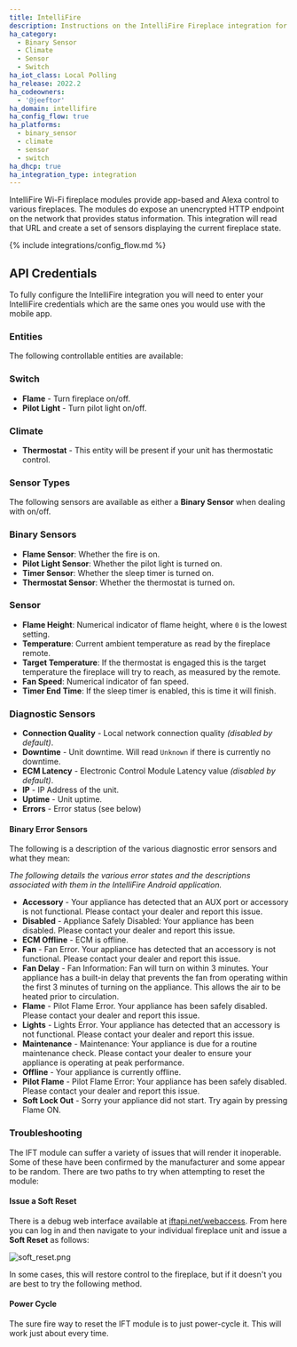 ```yaml
---
title: IntelliFire
description: Instructions on the IntelliFire Fireplace integration for Home Assistant.
ha_category:
  - Binary Sensor
  - Climate
  - Sensor
  - Switch
ha_iot_class: Local Polling
ha_release: 2022.2
ha_codeowners:
  - '@jeeftor'
ha_domain: intellifire
ha_config_flow: true
ha_platforms:
  - binary_sensor
  - climate
  - sensor
  - switch
ha_dhcp: true
ha_integration_type: integration
---
```


IntelliFire Wi-Fi fireplace modules provide app-based and Alexa control to various fireplaces. The modules do expose an unencrypted HTTP endpoint on the network that provides status information. This integration will read that URL and create a set of sensors displaying the current fireplace state.

{% include integrations/config_flow.md %}


## API Credentials

To fully configure the IntelliFire integration you will need to enter your IntelliFire credentials which are the same ones you would use with the mobile app.

### Entities

The following controllable entities are available:

### Switch

- **Flame** - Turn fireplace on/off.
- **Pilot Light** - Turn pilot light on/off.

### Climate

- **Thermostat** - This entity will be present if your unit has thermostatic control.

### Sensor Types


The following sensors are available as either a **Binary Sensor** when dealing with on/off.

### Binary Sensors

- **Flame Sensor**: Whether the fire is on.
- **Pilot Light Sensor**: Whether the pilot light is turned on.
- **Timer Sensor**: Whether the sleep timer is turned on.
- **Thermostat Sensor**: Whether the thermostat is turned on.

### Sensor

- **Flame Height**: Numerical indicator of flame height, where `0` is the lowest setting.
- **Temperature**: Current ambient temperature as read by the fireplace remote.
- **Target Temperature**: If the thermostat is engaged this is the target temperature the fireplace will try to reach, as measured by the remote.
- **Fan Speed**: Numerical indicator of fan speed.
- **Timer End Time**: If the sleep timer is enabled, this is time it will finish.

### Diagnostic Sensors

- **Connection Quality** - Local network connection quality _(disabled by default)_.
- **Downtime** - Unit downtime. Will read `Unknown` if there is currently no downtime.
- **ECM Latency** - Electronic Control Module Latency value _(disabled by default)_.
- **IP** - IP Address of the unit.
- **Uptime** - Unit uptime.
- **Errors** - Error status (see below)

#### Binary Error Sensors

The following is a description of the various diagnostic error sensors and what they mean:

*The following details the various error states and the descriptions associated with them in the IntelliFire Android application.*

 - **Accessory** - Your appliance has detected that an AUX port or accessory is not functional. Please contact your dealer and report this issue.
 - **Disabled** - Appliance Safely Disabled: Your appliance has been disabled. Please contact your dealer and report this issue.
 - **ECM Offline** - ECM is offline.
 - **Fan** - Fan Error. Your appliance has detected that an accessory is not functional. Please contact your dealer and report this issue.
 - **Fan Delay** - Fan Information: Fan will turn on within 3 minutes. Your appliance has a built-in delay that prevents the fan from operating within the first 3 minutes of turning on the appliance. This allows the air to be heated prior to circulation.
 - **Flame** - Pilot Flame Error. Your appliance has been safely disabled. Please contact your dealer and report this issue.
 - **Lights** - Lights Error. Your appliance has detected that an accessory is not functional. Please contact your dealer and report this issue.
 - **Maintenance** - Maintenance: Your appliance is due for a routine maintenance check. Please contact your dealer to ensure your appliance is operating at peak performance.
 - **Offline** - Your appliance is currently offline.
 - **Pilot Flame** - Pilot Flame Error: Your appliance has been safely disabled. Please contact your dealer and report this issue.
 - **Soft Lock Out** - Sorry your appliance did not start. Try again by pressing Flame ON.


### Troubleshooting

The IFT module can suffer a variety of issues that will render it inoperable. Some of these have been confirmed by the manufacturer and some appear to be random. There are two paths to try when attempting to reset the module:

#### Issue a Soft Reset

There is a debug web interface available at [iftapi.net/webaccess](http://iftapi.net/webaccess/login.html). From here you can log in and then navigate to your individual fireplace unit and issue a **Soft Reset** as follows:

![soft_reset.png](/images/integrations/intellifire/soft_reset.png)

In some cases, this will restore control to the fireplace, but if it doesn't you are best to try the following method.

#### Power Cycle

The sure fire way to reset the IFT module is to just power-cycle it. This will work just about every time.
